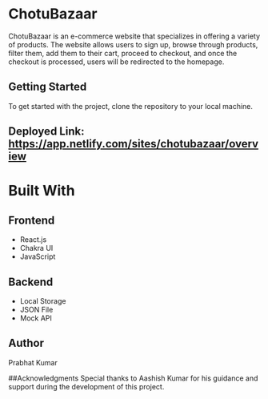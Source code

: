 # ChotuBazaar
ChotuBazaar is an e-commerce website that specializes in offering a variety of products. The website allows users to sign up, browse through products, filter them, add them to their cart, proceed to checkout, and once the checkout is processed, users will be redirected to the homepage.

## Getting Started
To get started with the project, clone the repository to your local machine.

## Deployed Link: https://app.netlify.com/sites/chotubazaar/overview

# Built With
## Frontend
- React.js
- Chakra UI
- JavaScript
## Backend
- Local Storage
- JSON File
- Mock API
## Author
 Prabhat Kumar

##Acknowledgments
Special thanks to Aashish Kumar for his guidance and support during the development of this project.
